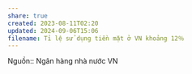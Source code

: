```yaml
---
share: true
created: 2023-08-11T02:20
updated: 2024-09-06T15:06
filename: Tỉ lệ sử dụng tiền mặt ở VN khoảng 12％
---
```

Nguồn:: Ngân hàng nhà nước VN

